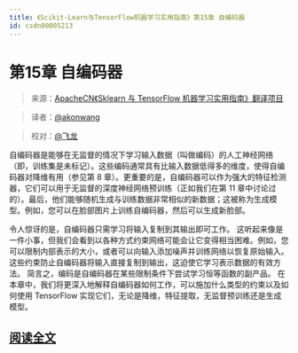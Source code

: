 ```yaml
---
title: 《Scikit-Learn与TensorFlow机器学习实用指南》第15章 自编码器
id: csdn80005213
---
```


# 第15章 自编码器

> 来源：[ApacheCN《Sklearn 与 TensorFlow 机器学习实用指南》翻译项目](https://github.com/apachecn/hands_on_Ml_with_Sklearn_and_TF)

> 译者：[@akonwang](https://github.com/wangxupeng)

> 校对：[@飞龙](https://github.com/wizardforcel)

自编码器是能够在无监督的情况下学习输入数据（叫做编码）的人工神经网络（即，训练集是未标记）。这些编码通常具有比输入数据低得多的维度，使得自编码器对降维有用（参见第 8 章）。更重要的是，自编码器可以作为强大的特征检测器，它们可以用于无监督的深度神经网络预训练（正如我们在第 11 章中讨论过的）。最后，他们能够随机生成与训练数据非常相似的新数据；这被称为生成模型。例如，您可以在脸部图片上训练自编码器，然后可以生成新脸部。

令人惊讶的是，自编码器只需学习将输入复制到其输出即可工作。 这听起来像是一件小事，但我们会看到以各种方式约束网络可能会让它变得相当困难。例如，您可以限制内部表示的大小，或者可以向输入添加噪声并训练网络以恢复原始输入。这些约束防止自编码器将输入直接复制到输出，这迫使它学习表示数据的有效方法。 简言之，编码是自编码器在某些限制条件下尝试学习恒等函数的副产品。
在本章中，我们将更深入地解释自编码器如何工作，可以施加什么类型的约束以及如何使用 TensorFlow 实现它们，无论是降维，特征提取，无监督预训练还是生成模型。

## [阅读全文](https://github.com/apachecn/hands-on-ml-zh/blob/master/docs/15.%E8%87%AA%E7%BC%96%E7%A0%81%E5%99%A8.md)